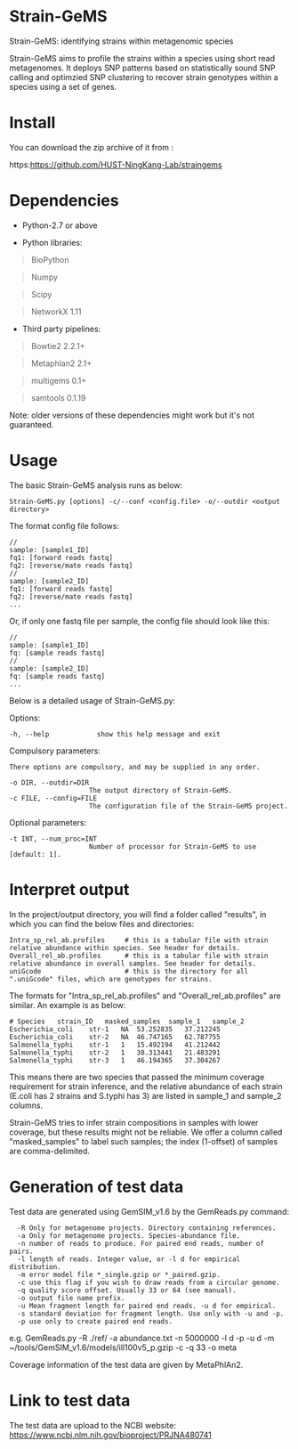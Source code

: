 Strain-GeMS
===========

Strain-GeMS: identifying strains within metagenomic species

Strain-GeMS aims to profile the strains within a species using short read metagenomes.
It deploys SNP patterns based on statistically sound SNP calling and optimzied SNP clustering 
to recover strain genotypes within a species using a set of genes.




Install
===========

You can download the zip archive of it from : 

https:https://github.com/HUST-NingKang-Lab/straingems
	
Dependencies
============

* Python-2.7 or above

+ Python libraries:

>BioPython

>Numpy 

>Scipy

>NetworkX 1.11
  
+ Third party pipelines:  

>Bowtie2 2.2.1+

>Metaphlan2 2.1+

>multigems 0.1+

>samtools 0.1.19

Note: older versions of these dependencies might work but it's not guaranteed.



Usage
===========

The basic Strain-GeMS analysis runs as below:

    Strain-GeMS.py [options] -c/--conf <config.file> -o/--outdir <output directory>

The format config file follows:

    //
    sample: [sample1_ID]
    fq1: [forward reads fastq]
    fq2: [reverse/mate reads fastq]
    //
    sample: [sample2_ID]
    fq1: [forward reads fastq]
    fq2: [reverse/mate reads fastq]
    ...
 
Or, if only one fastq file per sample, the config file should look like this:
    
    //
    sample: [sample1_ID]
    fq: [sample reads fastq]
    //
    sample: [sample2_ID]
    fq: [sample reads fastq]
    ...

 
Below is a detailed usage of Strain-GeMS.py:
  
  Options:
  
    -h, --help            show this help message and exit

  Compulsory parameters:
    
    There options are compulsory, and may be supplied in any order.

    -o DIR, --outdir=DIR
                        The output directory of Strain-GeMS.
    -c FILE, --config=FILE
                        The configuration file of the Strain-GeMS project.

  Optional parameters:
  
    -t INT, --num_proc=INT
                        Number of processor for Strain-GeMS to use [default: 1].



Interpret output
===========

In the project/output directory, you will find a folder called "results", in which you can find the below files and directories:

    Intra_sp_rel_ab.profiles     # this is a tabular file with strain relative abundance within species. See header for details.
    Overall_rel_ab.profiles      # this is a tabular file with strain relative abundance in overall samples. See header for details.
    uniGcode                     # this is the directory for all ".uniGcode" files, which are genotypes for strains.
    
The formats for "Intra_sp_rel_ab.profiles" and "Overall_rel_ab.profiles" are similar. An example is as below:
    
    # Species	strain_ID	masked_samples	sample_1   sample_2
    Escherichia_coli	str-1	NA	53.252835   37.212245
    Escherichia_coli	str-2	NA	46.747165   62.787755
    Salmonella_typhi    str-1   1   15.492194   41.212442
    Salmonella_typhi    str-2   1   38.313441   21.483291
    Salmonella_typhi    str-3   1   46.194365   37.304267
    
This means there are two species that passed the minimum coverage requirement for strain inference, and the relative abundance of each strain (E.coli has 2 strains and S.typhi has 3) are listed in sample_1 and sample_2 columns.

Strain-GeMS tries to infer strain compositions in samples with lower coverage, but these results might not be reliable. We offer a column called "masked_samples" to label such samples; the index (1-offset) of samples are comma-delimited.
 


 
 
Generation of test data
===========

Test data are generated using GemSIM_v1.6 by the GemReads.py command:

      -R Only for metagenome projects. Directory containing references.
      -a Only for metagenome projects. Species-abundance file.
      -n number of reads to produce. For paired end reads, number of pairs.
      -l length of reads. Integer value, or -l d for empirical distribution.
      -m error model file *_single.gzip or *_paired.gzip.
      -c use this flag if you wish to draw reads from a circular genome.
      -q quality score offset. Usually 33 or 64 (see manual).
      -o output file name prefix.
      -u Mean fragment length for paired end reads. -u d for empirical.
      -s standard deviation for fragment length. Use only with -u and -p.
      -p use only to create paired end reads.
	  
e.g. GemReads.py  -R ./ref/ -a abundance.txt  -n 5000000 -l d -p -u d -m ~/tools/GemSIM_v1.6/models/ill100v5_p.gzip -c -q 33 -o meta

Coverage information of the test data are given by MetaPhlAn2.


Link to test data
===========

The test data are upload to the NCBI website:
https://www.ncbi.nlm.nih.gov/bioproject/PRJNA480741
 
